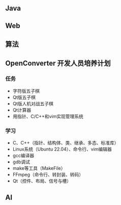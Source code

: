 ## Java

## Web

## 算法

## OpenConverter 开发人员培养计划

### 任务
- 字符版五子棋
- Qt版五子棋
- Qt版人机对战五子棋
- Qt计算器
- 用指针、C/C++和vim实现管理系统

### 学习
- C、C++（指针、结构体、类、继承、多态、标准库）
- Linux系统（Ubuntu 22.04）、命令行、vim编辑器
- gcc编译器
- gdb调试
- make等工具（MakeFile）
- FFmpeg（命令行、转封装、转码）
- Qt（控件、布局、信号与槽）

## AI